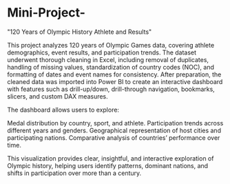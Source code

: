 # Mini-Project-
"120 Years of Olympic History Athlete and Results"


This project analyzes 120 years of Olympic Games data, covering athlete demographics, event results, and participation trends. The dataset underwent thorough cleaning in Excel, including removal of duplicates, handling of missing values, standardization of country codes (NOC), and formatting of dates and event names for consistency. After preparation, the cleaned data was imported into Power BI to create an interactive dashboard with features such as drill-up/down, drill-through navigation, bookmarks, slicers, and custom DAX measures.

The dashboard allows users to explore:

Medal distribution by country, sport, and athlete.
Participation trends across different years and genders.
Geographical representation of host cities and participating nations.
Comparative analysis of countries’ performance over time.

This visualization provides clear, insightful, and interactive exploration of Olympic history, helping users identify patterns, dominant nations, and shifts in participation over more than a century.
